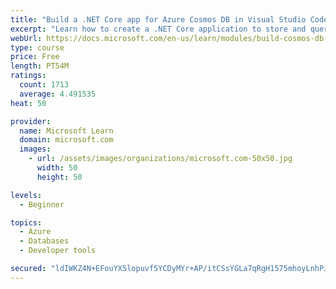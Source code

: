 ```yaml
---
title: "Build a .NET Core app for Azure Cosmos DB in Visual Studio Code"
excerpt: "Learn how to create a .NET Core application to store and query data in Azure Cosmos DB by using Visual Studio Code."
webUrl: https://docs.microsoft.com/en-us/learn/modules/build-cosmos-db-app-with-vscode/
type: course
price: Free
length: PT54M
ratings:
  count: 1713
  average: 4.491535
heat: 50

provider:
  name: Microsoft Learn
  domain: microsoft.com
  images:
    - url: /assets/images/organizations/microsoft.com-50x50.jpg
      width: 50
      height: 50

levels:
  - Beginner

topics:
  - Azure
  - Databases
  - Developer tools

secured: "ldIWKZ4N+EFouYX5lopuvf5YCDyMYr+AP/itCSsYGLa7qRgH1575mhoyLnhPJARyHkROAUX0FcHXEyvcOC7LyONpxXE8uPy6KCdjdiBd7UZZzqltMUIDcWu0NzZxhccf0/oredezxcSA+7ioaT0XpykIfA0RVDEZTp1XK8ZNcL2sL7lTXOR+mYvDJuXlgQ+rXjRY6pLmlAw2apg30eKW3O9sL0bnodhMX0ZkHB3Be5Afn/nFWaJeaiVjs5ZsQH7d4A8cbDqabYj6cfGvxbuIYcxISlS2lAAUVV+iL0m2XciBdbvGD8pCudPCYM1Qe22motea18aj/EK9YHV3RoE8h1ys8uhlKy7cgdd41MgYT9ow7KlSj3phSmYBDOOD7OrvX5x3NC2qtXqZAi5DU1+YWbbFn5FcIpLZ4NbRVRKdNN8=;eesAEqn96qKGb81WcE7lHQ=="
---
```


